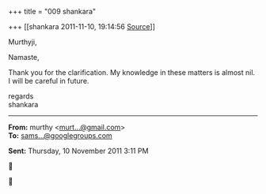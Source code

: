+++
title = "009 shankara"

+++
[[shankara	2011-11-10, 19:14:56 [Source](https://groups.google.com/g/samskrita/c/UUj-5_45DIc)]]



Murthyji,

  

Namaste,

  

Thank you for the clarification. My knowledge in these matters is almost nil. I will be careful in future.



regards  
shankara  

------------------------------------------------------------------------

**From:** murthy \<[murt...@gmail.com]()\>  
**To:** [sams...@googlegroups.com]()  

**Sent:** Thursday, 10 November 2011 3:11 PM





